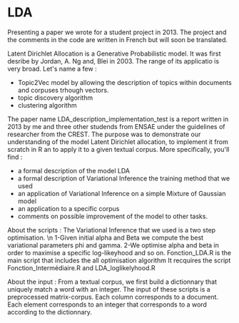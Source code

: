 # LDA
Presenting a paper we wrote for a student project in 2013. 
The project and the comments in the code are written in French but will soon be translated.

Latent Dirichlet Allocation is a Generative Probabilistic model. It was first desribe by Jordan, A. Ng and, Blei in 2003.
The range of its applicatio is very broad. Let's name a few :
- Topic2Vec model by allowing the description of topics within documents and corpuses trhough vectors.
- topic discovery algorithm
- clustering algorithm 

The paper name LDA_description_implementation_test is a report written in 2013 by me and three other studends from ENSAE under the guidelines of researcher from the CREST.
The purpose was to demonstrate our understanding of the model Latent Dirichlet allocation, to implement it from scratch in R an to apply it to a given textual corpus. 
More specifically, you'll find :
- a formal description of the model LDA
- a formal description of Variational Inference the training method that we used 
- an application of Variational Inference on a simple Mixture of Gaussian model 
- an application to a specific corpus
- comments on possible improvement of the model to other tasks.

About the scripts : 
The Variational Inference that we used is a two step optimisation.  \n
1-Given initial alpha and Beta we compute the best variational parameters phi and gamma.
2-We optimise alpha and beta in order to maximise a specific log-likeyhood
and so on.
Fonction_LDA.R is the main script that includes the all optimisation algorithm
It recquires the script Fonction_Intermédiaire.R and LDA_loglikelyhood.R

About the input : 
From a textual corpus, we first build a dictionnary that uniquely match a word with an integer.
The input of these scripts is a preprocessed matrix-corpus. Each column corresponds to a document. Each element corresponds to an integer that corresponds to a word according to the dictionnary.
